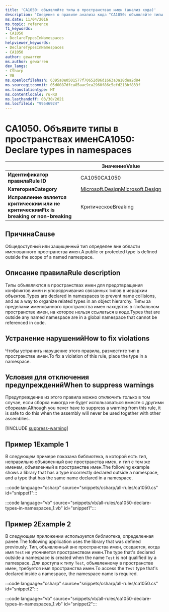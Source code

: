 ```yaml
---
title: 'CA1050: объявляйте типы в пространствах имен (анализ кода)'
description: 'Сведения о правиле анализа кода "CA1050: объявляйте типы в пространствах имен"'
ms.date: 11/04/2016
ms.topic: reference
f1_keywords:
- CA1050
- DeclareTypesInNamespaces
helpviewer_keywords:
- DeclareTypesInNamespaces
- CA1050
author: gewarren
ms.author: gewarren
dev_langs:
- CSharp
- VB
ms.openlocfilehash: 6395a0e0501577f70652d86d1663a3a18dea2d84
ms.sourcegitcommit: 05d0087dfca85aac9ca2960f86c5efd218bf833f
ms.translationtype: HT
ms.contentlocale: ru-RU
ms.lasthandoff: 03/30/2021
ms.locfileid: "99546924"
---
```

# <a name="ca1050-declare-types-in-namespaces"></a><span data-ttu-id="372ea-103">CA1050. Объявите типы в пространствах имен</span><span class="sxs-lookup"><span data-stu-id="372ea-103">CA1050: Declare types in namespaces</span></span>

| | <span data-ttu-id="372ea-104">Значение</span><span class="sxs-lookup"><span data-stu-id="372ea-104">Value</span></span> |
|-|-|
| <span data-ttu-id="372ea-105">**Идентификатор правила**</span><span class="sxs-lookup"><span data-stu-id="372ea-105">**Rule ID**</span></span> |<span data-ttu-id="372ea-106">CA1050</span><span class="sxs-lookup"><span data-stu-id="372ea-106">CA1050</span></span>|
| <span data-ttu-id="372ea-107">**Категория**</span><span class="sxs-lookup"><span data-stu-id="372ea-107">**Category**</span></span> |[<span data-ttu-id="372ea-108">Microsoft.Design</span><span class="sxs-lookup"><span data-stu-id="372ea-108">Microsoft.Design</span></span>](design-warnings.md)|
| <span data-ttu-id="372ea-109">**Исправление является критическим или не критическим**</span><span class="sxs-lookup"><span data-stu-id="372ea-109">**Fix is breaking or non-breaking**</span></span> |<span data-ttu-id="372ea-110">Критическое</span><span class="sxs-lookup"><span data-stu-id="372ea-110">Breaking</span></span>|

## <a name="cause"></a><span data-ttu-id="372ea-111">Причина</span><span class="sxs-lookup"><span data-stu-id="372ea-111">Cause</span></span>

<span data-ttu-id="372ea-112">Общедоступный или защищенный тип определен вне области именованного пространства имен.</span><span class="sxs-lookup"><span data-stu-id="372ea-112">A public or protected type is defined outside the scope of a named namespace.</span></span>

## <a name="rule-description"></a><span data-ttu-id="372ea-113">Описание правила</span><span class="sxs-lookup"><span data-stu-id="372ea-113">Rule description</span></span>

<span data-ttu-id="372ea-114">Типы объявляются в пространствах имен для предотвращения конфликтов имен и упорядочивания связанных типов в иерархии объектов.</span><span class="sxs-lookup"><span data-stu-id="372ea-114">Types are declared in namespaces to prevent name collisions, and as a way to organize related types in an object hierarchy.</span></span> <span data-ttu-id="372ea-115">Типы за пределами именованного пространства имен находятся в глобальном пространстве имен, на которое нельзя ссылаться в коде.</span><span class="sxs-lookup"><span data-stu-id="372ea-115">Types that are outside any named namespace are in a global namespace that cannot be referenced in code.</span></span>

## <a name="how-to-fix-violations"></a><span data-ttu-id="372ea-116">Устранение нарушений</span><span class="sxs-lookup"><span data-stu-id="372ea-116">How to fix violations</span></span>

<span data-ttu-id="372ea-117">Чтобы устранить нарушение этого правила, разместите тип в пространстве имен.</span><span class="sxs-lookup"><span data-stu-id="372ea-117">To fix a violation of this rule, place the type in a namespace.</span></span>

## <a name="when-to-suppress-warnings"></a><span data-ttu-id="372ea-118">Условия для отключения предупреждений</span><span class="sxs-lookup"><span data-stu-id="372ea-118">When to suppress warnings</span></span>

<span data-ttu-id="372ea-119">Предупреждение из этого правила можно отключить только в том случае, если сборка никогда не будет использоваться вместе с другими сборками.</span><span class="sxs-lookup"><span data-stu-id="372ea-119">Although you never have to suppress a warning from this rule, it is safe to do this when the assembly will never be used together with other assemblies.</span></span>

[!INCLUDE [suppress-warning](../../../../includes/code-analysis/suppress-warning.md)]

## <a name="example-1"></a><span data-ttu-id="372ea-120">Пример 1</span><span class="sxs-lookup"><span data-stu-id="372ea-120">Example 1</span></span>

<span data-ttu-id="372ea-121">В следующем примере показана библиотека, в которой есть тип, неправильно объявленный вне пространства имен, и тип с тем же именем, объявленный в пространстве имен.</span><span class="sxs-lookup"><span data-stu-id="372ea-121">The following example shows a library that has a type incorrectly declared outside a namespace, and a type that has the same name declared in a namespace.</span></span>

:::code language="csharp" source="snippets/csharp/all-rules/ca1050.cs" id="snippet1":::

:::code language="vb" source="snippets/vb/all-rules/ca1050-declare-types-in-namespaces_1.vb" id="snippet1":::

## <a name="example-2"></a><span data-ttu-id="372ea-122">Пример 2</span><span class="sxs-lookup"><span data-stu-id="372ea-122">Example 2</span></span>

<span data-ttu-id="372ea-123">В следующем приложении используется библиотека, определенная ранее.</span><span class="sxs-lookup"><span data-stu-id="372ea-123">The following application uses the library that was defined previously.</span></span> <span data-ttu-id="372ea-124">Тип, объявленный вне пространства имен, создается, когда имя `Test` не уточняется пространством имен.</span><span class="sxs-lookup"><span data-stu-id="372ea-124">The type that's declared outside a namespace is created when the name `Test` is not qualified by a namespace.</span></span> <span data-ttu-id="372ea-125">Для доступа к типу `Test`, объявленному в пространстве имен, требуется имя пространства имен.</span><span class="sxs-lookup"><span data-stu-id="372ea-125">To access the `Test` type that's declared inside a namespace, the namespace name is required.</span></span>

:::code language="csharp" source="snippets/csharp/all-rules/ca1050.cs" id="snippet2":::

:::code language="vb" source="snippets/vb/all-rules/ca1050-declare-types-in-namespaces_1.vb" id="snippet2":::
